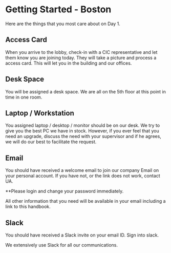 # Getting Started - Boston

Here are the things that you most care about on Day 1.

## Access Card
When you arrive to the lobby, check-in with a CIC representative and let them know you are joining today. They will take a picture and process a access card. This will let you in the building and our offices.

## Desk Space
You will be assigned a desk space. We are all on the 5th floor at this point in time in one room. 

## Laptop / Workstation
You assigned laptop / desktop / monitor should be on our desk. 
We try to give you the best PC we have in stock. However, if you ever feel that you need an upgrade, discuss the need with your supervisor and if he agrees, we will do our best to facilitate the request.


## Email
You should have received a welcome email to join our company Email on your personal account. If you have not, or the link does not work, contact UA.

**Please login and change your password immediately.

All other information that you need will be available in your email including a link to this handbook.

## Slack
You should have received a Slack invite on your email ID. Sign into slack.

We extensively use Slack for all our communications. 
